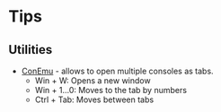 # Tips

## Utilities
* [ConEmu](https://conemu.github.io/) - allows to open multiple consoles as tabs.
  * Win + W: Opens a new window
  * Win + 1...0: Moves to the tab by numbers
  * Ctrl + Tab: Moves between tabs
